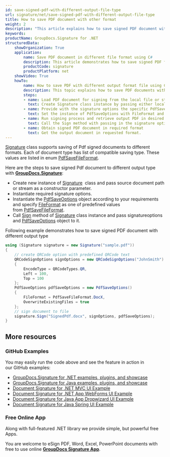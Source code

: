 ```yaml
---
id: save-signed-pdf-with-different-output-file-type
url: signature/net/save-signed-pdf-with-different-output-file-type
title: How to save PDF document with other format
weight: 2
description: "This article explains how to save signed PDF document with various file formats by GroupDocs.Signature API."
keywords: 
productName: GroupDocs.Signature for .NET
structuredData:
    showOrganization: True
    application:    
        name: Save PDF document in different file format using C#    
        description: This article demonstrates how to save signed PDF file in differnt output format using C# language and GroupDocs.Signature for .NET APIs
        productCode: signature
        productPlatform: net 
    showVideo: True
    howTo:
        name: How to save PDF with different output format file using C# 
        description: This topic explains how to save PDF documents with specific file format using C#
        steps:
        - name: Load PDF document for signing from the local file or stream.
          text: Create Signature class instance by passing either local or network file path or stream. 
        - name: Provide with the signature options the specific PdfSaveOptions in. 
          text: Set the instance of PdfSaveOptions with FileFormat and Overwrite properties to setup the saving policy.
        - name: Run signing process and retrieve output PDF in desired format 
          text: Call the Sign method with passing in the signature options and the PDF save options.
        - name: Obtain signed PDF document in required format
          text: Get the output document in requested format.
---
```

[Signature](https://reference.groupdocs.com/signature/net/groupdocs.signature/signature) class supports saving of Pdf signed documents to different formats. Each of document type has list of compatible saving type. These values are listed in enum [PdfSaveFileFormat](https://reference.groupdocs.com/signature/net/groupdocs.signature.domain/pdfsavefileformat).

Here are the steps to save signed Pdf document to different output type with [**GroupDocs.Signature**](https://products.groupdocs.com/signature/net):

* Create new instance of [Signature](https://reference.groupdocs.com/signature/net/groupdocs.signature/signature)  class and pass source document path or stream as a constructor parameter.
* Instantiate required signature options.
* Instantiate the [PdfSaveOptions](https://reference.groupdocs.com/signature/net/groupdocs.signature.options/pdfsaveoptions) object according to your requirements and specify [FileFormat](https://reference.groupdocs.com/signature/net/groupdocs.signature.options/pdfsaveoptions/fileformat) as one of predefined values from [PdfSaveFileFormat](https://reference.groupdocs.com/signature/net/groupdocs.signature.domain/pdfsavefileformat).  
* Call [Sign](https://reference.groupdocs.com/signature/net/groupdocs.signature/signature/sign/) method of [Signature](https://reference.groupdocs.com/signature/net/groupdocs.signature/signature) class instance and pass signatureoptions and [PdfSaveOptions](https://reference.groupdocs.com/signature/net/groupdocs.signature.options/pdfsaveoptions) object to it.

Following example demonstrates how to save signed PDF document with different output type

```csharp
using (Signature signature = new Signature("sample.pdf"))
{
    // create QRCode option with predefined QRCode text
    QRCodeSignOptions signOptions = new QRCodeSignOptions("JohnSmith")
    {
        EncodeType = QRCodeTypes.QR,
        Left = 100,
        Top = 100
    };
    PdfSaveOptions pdfSaveOptions = new PdfSaveOptions()
    {
        FileFormat = PdfSaveFileFormat.DocX,
        OverwriteExistingFiles = true
    };
    // sign document to file
    signature.Sign("SignedPdf.docx", signOptions, pdfSaveOptions);
}
```

## More resources

### GitHub Examples

You may easily run the code above and see the feature in action in our GitHub examples:

* [GroupDocs.Signature for .NET examples, plugins, and showcase](https://github.com/groupdocs-signature/GroupDocs.Signature-for-.NET)
* [GroupDocs.Signature for Java examples, plugins, and showcase](https://github.com/groupdocs-signature/GroupDocs.Signature-for-Java)
* [Document Signature for .NET MVC UI Example](https://github.com/groupdocs-signature/GroupDocs.Signature-for-.NET-MVC)
* [Document Signature for .NET App WebForms UI Example](https://github.com/groupdocs-signature/GroupDocs.Signature-for-.NET-WebForms)
* [Document Signature for Java App Dropwizard UI Example](https://github.com/groupdocs-signature/GroupDocs.Signature-for-Java-Dropwizard)
* [Document Signature for Java Spring UI Example](https://github.com/groupdocs-signature/GroupDocs.Signature-for-Java-Spring)

### Free Online App

Along with full-featured .NET library we provide simple, but powerful free Apps.

You are welcome to eSign PDF, Word, Excel, PowerPoint documents with free to use online **[GroupDocs Signature App](https://products.groupdocs.app/signature)**.
